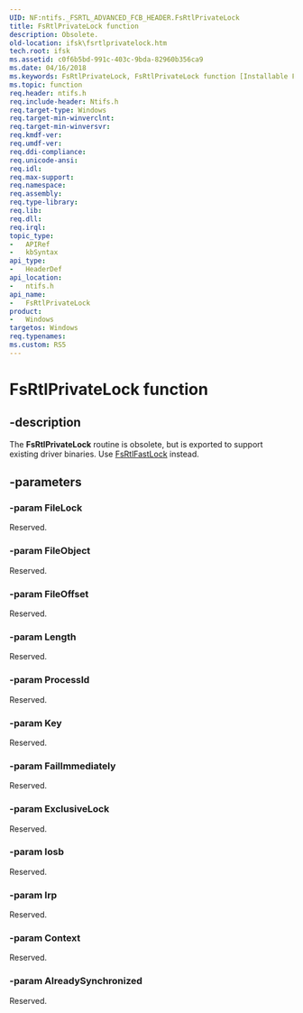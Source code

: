 ```yaml
---
UID: NF:ntifs._FSRTL_ADVANCED_FCB_HEADER.FsRtlPrivateLock
title: FsRtlPrivateLock function
description: Obsolete.
old-location: ifsk\fsrtlprivatelock.htm
tech.root: ifsk
ms.assetid: c0f6b5bd-991c-403c-9bda-82960b356ca9
ms.date: 04/16/2018
ms.keywords: FsRtlPrivateLock, FsRtlPrivateLock function [Installable File System Drivers], fsrtlref_950e4ca4-4e7f-4158-8e1e-083af825488d.xml, ifsk.fsrtlprivatelock, ntifs/FsRtlPrivateLock
ms.topic: function
req.header: ntifs.h
req.include-header: Ntifs.h
req.target-type: Windows
req.target-min-winverclnt: 
req.target-min-winversvr: 
req.kmdf-ver: 
req.umdf-ver: 
req.ddi-compliance: 
req.unicode-ansi: 
req.idl: 
req.max-support: 
req.namespace: 
req.assembly: 
req.type-library: 
req.lib: 
req.dll: 
req.irql: 
topic_type:
-	APIRef
-	kbSyntax
api_type:
-	HeaderDef
api_location:
-	ntifs.h
api_name:
-	FsRtlPrivateLock
product:
-	Windows
targetos: Windows
req.typenames: 
ms.custom: RS5
---
```


# FsRtlPrivateLock function


## -description


The <b>FsRtlPrivateLock</b> routine is obsolete, but is exported to support existing driver binaries. Use <a href="https://msdn.microsoft.com/library/windows/hardware/ff545940">FsRtlFastLock</a> instead.


## -parameters




### -param FileLock

<p>Reserved.</p>


### -param FileObject

Reserved.


### -param FileOffset

Reserved.


### -param Length

Reserved.


### -param ProcessId

Reserved.


### -param Key

Reserved.


### -param FailImmediately

Reserved.


### -param ExclusiveLock

Reserved.


### -param Iosb

Reserved.


### -param Irp

Reserved.


### -param Context

Reserved.


### -param AlreadySynchronized

Reserved.





